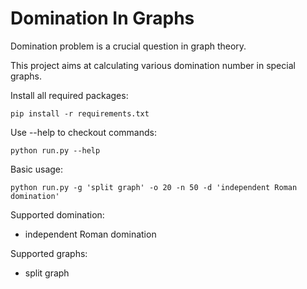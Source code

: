 # Domination In Graphs

Domination problem is a crucial question in graph theory.

This project aims at calculating various domination number in special graphs.

Install all required packages:

```
pip install -r requirements.txt
```
Use --help to checkout commands:

```
python run.py --help
```

Basic usage:

```
python run.py -g 'split graph' -o 20 -n 50 -d 'independent Roman domination'
```

Supported domination:

* independent Roman domination

Supported graphs:

* split graph



